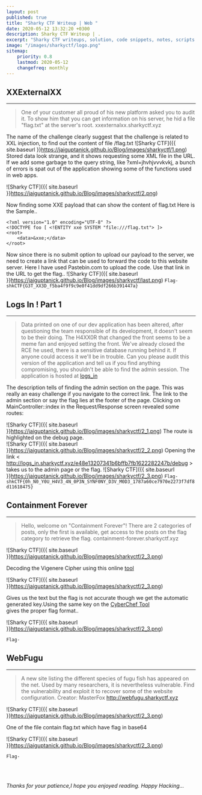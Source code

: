 ```yaml
---
layout: post
published: true
title: "Sharky CTF Writeup | Web "
date: 2020-05-12 13:32:20 +0300
description: Sharky CTF Writeup | .
excerpt: "Sharky CTF writeups, solution, code snippets, notes, scripts."
image: "/images/sharkyctf/logo.png"
sitemap:
    priority: 0.8
    lastmod: 2020-05-12
    changefreq: monthly
---
```


<style>
/* This stylesheet sets the width of all images to 100%: */
img {
  width: 90%;
}
</style>
## XXExternalXX
---
>One of your customer all proud of his new platform asked you to audit it. To show him that you can get information on his server, he hid a file "flag.txt" at the server's root.
xxexternalxx.sharkyctf.xyz

The name of the challenge clearly suggest that the challenge is related to XXL injection, to find out the content of file /flag.txt
![Sharky CTF]({{ site.baseurl }}https://jaiguptanick.github.io/Blog/images/sharkyctf/1.png)
Stored data look strange, and it shows requesting some XML file in the URL.
If we add some garbage to the query string, like ?xml=jhvhjvvvkvkj, a bunch of errors is spat out of the application showing some of the functions used in web apps.

![Sharky CTF]({{ site.baseurl }}https://jaiguptanick.github.io/Blog/images/sharkyctf/2.png)

Now finding some XXE payload that can show the content of flag.txt
Here is the Sample..
```
<?xml version="1.0" encoding="UTF-8" ?>
<!DOCTYPE foo [ <!ENTITY xxe SYSTEM "file:///flag.txt"> ]>
<root>
    <data>&xxe;</data>
</root>

```
Now since there is no submit option to upload our payload to the server, we need to create a link that can be used to forward the code to this website server.
Here I have used Pastebin.com to upload the code.
Use that link in the URL to get the flag..
![Sharky CTF]({{ site.baseurl }}https://jaiguptanick.github.io/Blog/images/sharkyctf/last.png)
``` Flag- shkCTF{G3T_XX3D_f5ba4f9f9c9e0f41dd9df266b391447a} ```

## Logs In ! Part 1
---
>Data printed on one of our dev application has been altered, after questioning the team responsible of its development, it doesn't seem to be their doing. The H4XX0R that changed the front seems to be a meme fan and enjoyed setting the front.
We've already closed the RCE he used, there is a sensitive database running behind it. If anyone could access it we'll be in trouble. Can you please audit this version of the application and tell us if you find anything compromising, you shouldn't be able to find the admin session.
The application is hosted at [logs_in](http://logs_in.sharkyctf.xyz/)

The description tells of finding the admin section on the page.
This was really an easy challenge if you navigate to the correct link. The link to the admin section or say the flag lies at the footer of the page. Clicking on MainController::index in the Request/Response screen revealed some routes:

![Sharky CTF]({{ site.baseurl }}https://jaiguptanick.github.io/Blog/images/sharkyctf/2_1.png)
The route is highlighted on the debug page.  
![Sharky CTF]({{ site.baseurl }}https://jaiguptanick.github.io/Blog/images/sharkyctf/2_2.png)
Opening the link < http://logs_in.sharkyctf.xyz/e48e13207341b6bffb7fb1622282247b/debug >
 takes us to the admin page or the flag.
![Sharky CTF]({{ site.baseurl }}https://jaiguptanick.github.io/Blog/images/sharkyctf/2_3.png)
```Flag- shkCTF{0h_N0_Y0U_H4V3_4N_0P3N_SYNF0NY_D3V_M0D3_1787a60ce7970e2273f7df8d11618475} ```

## Containment Forever
---
>Hello, welcome on "Containment Forever"! There are 2 categories of posts, only the first is available, get access to the posts on the flag category to retrieve the flag.
containment-forever.sharkyctf.xyz

![Sharky CTF]({{ site.baseurl }}https://jaiguptanick.github.io/Blog/images/sharkyctf/2_3.png)


Decoding the Vigenere Cipher using this online [tool](https://www.boxentriq.com/code-breaking/vigenere-cipher) 
<br />

![Sharky CTF]({{ site.baseurl }}https://jaiguptanick.github.io/Blog/images/sharkyctf/2_3.png)

Gives us the text but the flag is not accurate though we get the automatic generated key.Using the same key on the [CyberChef Tool](https://gchq.github.io/CyberChef/)  
gives the proper flag format..

![Sharky CTF]({{ site.baseurl }}https://jaiguptanick.github.io/Blog/images/sharkyctf/2_3.png)


```Flag- ```


##  WebFugu
---
>A new site listing the different species of fugu fish has appeared on the net. Used by many researchers, it is nevertheless vulnerable. Find the vulnerability and exploit it to recover some of the website configuration.
Creator: MasterFox
http://webfugu.sharkyctf.xyz




![Sharky CTF]({{ site.baseurl }}https://jaiguptanick.github.io/Blog/images/sharkyctf/2_3.png)


One of the file contain flag.txt which have flag in base64


![Sharky CTF]({{ site.baseurl }}https://jaiguptanick.github.io/Blog/images/sharkyctf/2_3.png)


``` Flag-   ```


<br>
<br>

<i>Thanks for your patience,I hope you enjoyed reading. Happy Hacking... </i>
